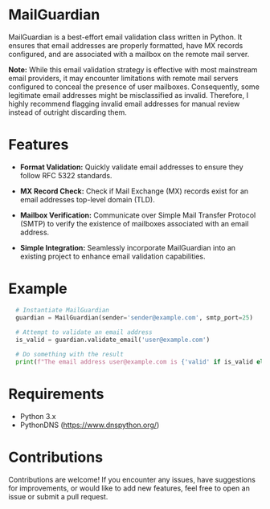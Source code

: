 # MailGuardian
MailGuardian is a best-effort email validation class written in Python. It ensures that email addresses are properly formatted, have MX records configured, and are associated with a mailbox on the remote mail server.

**Note:** While this email validation strategy is effective with most mainstream email providers, it may encounter limitations with remote mail servers configured to conceal the presence of user mailboxes. Consequently, some legitimate email addresses might be misclassified as invalid. Therefore, I highly recommend flagging invalid email addresses for manual review instead of outright discarding them.

# Features
- **Format Validation:** Quickly validate email addresses to ensure they follow RFC 5322 standards.

- **MX Record Check:** Check if Mail Exchange (MX) records exist for an email addresses top-level domain (TLD).

- **Mailbox Verification:** Communicate over Simple Mail Transfer Protocol (SMTP) to verify the existence of mailboxes associated with an email address.

- **Simple Integration:** Seamlessly incorporate MailGuardian into an existing project to enhance email validation capabilities.

# Example
```python
  # Instantiate MailGuardian
  guardian = MailGuardian(sender='sender@example.com', smtp_port=25)
  
  # Attempt to validate an email address
  is_valid = guardian.validate_email('user@example.com')

  # Do something with the result
  print(f"The email address user@example.com is {'valid' if is_valid else 'invalid'}.")
```

# Requirements
- Python 3.x
- PythonDNS (https://www.dnspython.org/)

# Contributions
Contributions are welcome! If you encounter any issues, have suggestions for improvements, or would like to add new features, feel free to open an issue or submit a pull request.
